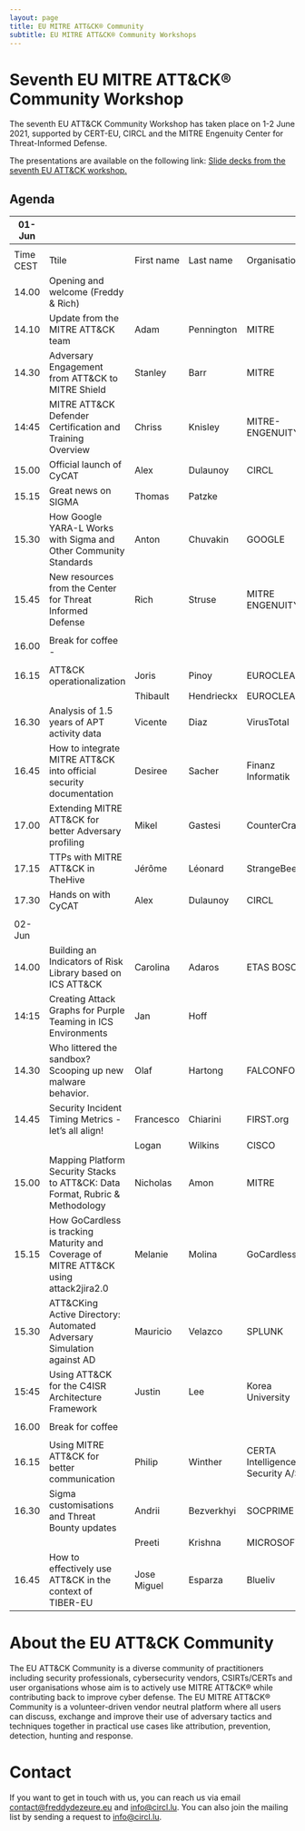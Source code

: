```yaml
---
layout: page
title: EU MITRE ATT&CK® Community
subtitle: EU MITRE ATT&CK® Community Workshops
---
```


# Seventh EU MITRE ATT&CK® Community Workshop

The seventh EU ATT&CK Community Workshop has taken place on 1-2 June 2021, supported by CERT-EU, CIRCL and the MITRE Engenuity Center for Threat-Informed Defense. 

The presentations are available on the following link:
<a href="https://web.tresorit.com/l/OUWDd#B7bBNMx6TeEH0nTCGzDgAw"> Slide decks from the seventh EU ATT&CK workshop.</a>

## Agenda

| 01-Jun   |                                                                                       |             |            |                                   |
|----------|---------------------------------------------------------------------------------------|-------------|------------|-----------------------------------|
|          |                                                                                       |             |            |                                   |
| Time CEST| Ttile                                                                                 | First name  | Last name  | Organisation                      |
| 14.00    | Opening and welcome (Freddy & Rich)                                                   |             |            |                                   |
| 14.10    | Update from the MITRE ATT&CK team                                                     | Adam        | Pennington | MITRE                             |
| 14.30    | Adversary Engagement from ATT&CK to MITRE Shield                                      | Stanley     | Barr       | MITRE                             |
| 14:45    | MITRE ATT&CK Defender Certification and Training Overview                             | Chriss      | Knisley    | MITRE-ENGENUITY                   |
| 15.00    | Official launch of CyCAT                                                              | Alex        | Dulaunoy   | CIRCL                             |
| 15.15    | Great news on SIGMA                                                                   | Thomas      | Patzke     |                                   |
| 15.30    | How Google YARA-L Works with Sigma and Other Community Standards                      | Anton       | Chuvakin   | GOOGLE                            |
| 15.45    | New resources from the Center for Threat Informed Defense                             | Rich        | Struse     | MITRE ENGENUITY                   |
|          |                                                                                       |             |            |                                   |
| 16.00    | Break for coffee -                                                                    |             |            |                                   |
|          |                                                                                       |             |            |                                   |
| 16.15    | ATT&CK operationalization                                                             | Joris       | Pinoy      | EUROCLEAR                         |
|          |                                                                                       | Thibault    | Hendrieckx | EUROCLEAR                         |
| 16.30    | Analysis of 1.5 years of APT activity data                                            | Vicente     | Diaz       | VirusTotal                        |
| 16.45    | How to integrate MITRE ATT&CK into official security documentation                    | Desiree     | Sacher     | Finanz Informatik                 |
| 17.00    | Extending MITRE ATT&CK for better Adversary profiling                                 | Mikel       | Gastesi    | CounterCraft                      |
| 17.15    | TTPs with MITRE ATT&CK in TheHive                                                     | Jérôme      | Léonard    | StrangeBee                        |
| 17.30    | Hands on with CyCAT                                                                   | Alex        | Dulaunoy   | CIRCL                             |
|          |                                                                                       |             |            |                                   |
| 02-Jun   |                                                                                       |             |            |                                   |
| 14.00    | Building an Indicators of Risk Library based on ICS ATT&CK                            | Carolina    | Adaros     | ETAS BOSCH                        |
| 14:15    | Creating Attack Graphs for Purple Teaming in ICS Environments                         | Jan         | Hoff       |                                   |
| 14.30    | Who littered the sandbox? Scooping up new malware behavior.                           | Olaf        | Hartong    | FALCONFORCE                       |
| 14.45    | Security Incident Timing Metrics - let’s all align!                                   | Francesco   | Chiarini   | FIRST.org                         |
|          |                                                                                       | Logan       | Wilkins    | CISCO                             |
| 15.00    | Mapping Platform Security Stacks to ATT&CK: Data Format, Rubric & Methodology         | Nicholas    | Amon       | MITRE                             |
| 15.15    | How GoCardless is tracking Maturity and Coverage of MITRE ATT&CK using attack2jira2.0 | Melanie     | Molina     | GoCardless                        |
| 15.30    | ATT&CKing Active Directory: Automated Adversary Simulation against AD                 | Mauricio    | Velazco    | SPLUNK                            |
| 15:45    | Using ATT&CK for the C4ISR Architecture Framework                                     | Justin      | Lee        | Korea University                  |
|          |                                                                                       |             |            |                                   |
| 16.00    | Break for coffee                                                                      |             |            |                                   |
|          |                                                                                       |             |            |                                   |
| 16.15    | Using MITRE ATT&CK for better communication                                           | Philip      | Winther    | CERTA Intelligence & Security A/S |
| 16.30    | Sigma customisations and Threat Bounty updates                                        | Andrii      | Bezverkhyi | SOCPRIME                          |
|          |                                                                                       | Preeti      | Krishna    | MICROSOFT                         |
| 16.45    | How to effectively use ATT&CK in the context of TIBER-EU                              | Jose Miguel | Esparza    | Blueliv                           |

# About the EU ATT&CK Community

The EU ATT&CK Community is a diverse community of practitioners including security professionals, cybersecurity vendors, CSIRTs/CERTs and user organisations whose aim is to actively use MITRE ATT&CK® while contributing back to improve cyber defense. The EU MITRE ATT&CK® Community is a volunteer-driven vendor neutral platform where all users can discuss, exchange and improve their use of adversary tactics and techniques together in practical use cases like attribution, prevention, detection, hunting and response.

# Contact

If you want to get in touch with us, you can reach us via email contact@freddydezeure.eu and info@circl.lu. You can also join the mailing list by sending a request to info@circl.lu.
